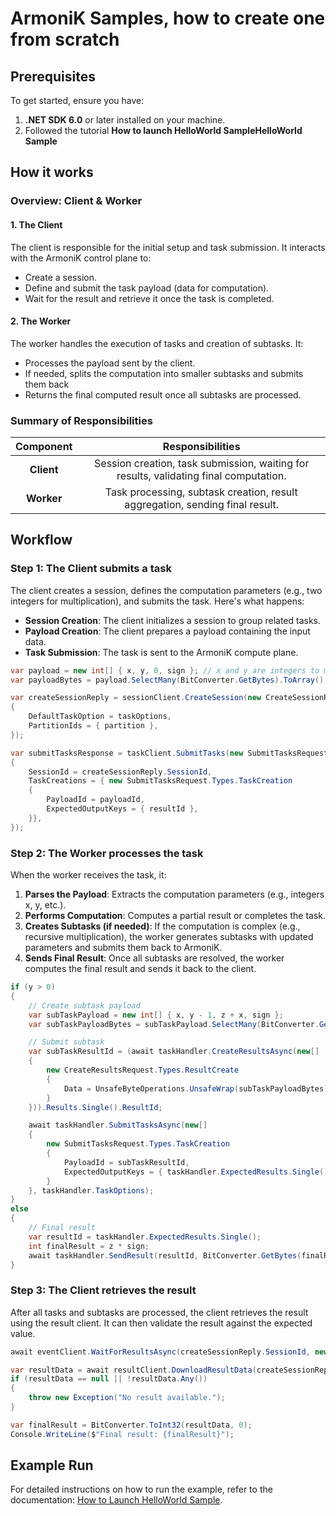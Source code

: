 # ArmoniK Samples, how to create one from scratch

## Prerequisites 

To get started, ensure you have: 
1. **.NET SDK 6.0** or later installed on your machine.
2. Followed the tutorial **How to launch HelloWorld SampleHelloWorld Sample**

## How it works 

### Overview: Client & Worker

#### 1. The Client

The client is responsible for the initial setup and task submission. It interacts with the ArmoniK control plane to:

- Create a session.
- Define and submit the task payload (data for computation).
- Wait for the result and retrieve it once the task is completed.

#### 2. The Worker

The worker handles the execution of tasks and creation of subtasks. It:

- Processes the payload sent by the client.
- If needed, splits the computation into smaller subtasks and submits them back 
- Returns the final computed result once all subtasks are processed.


### Summary of Responsibilities
 

| Component	                    | Responsibilities |
| :----------------------------: | :--------------: |
| **Client** | 	Session creation, task submission, waiting for results, validating final computation.| 
| **Worker** | Task processing, subtask creation, result aggregation, sending final result.



## Workflow

### Step 1: The Client submits a task

The client creates a session, defines the computation parameters (e.g., two integers for multiplication), and submits the task. Here's what happens:

- **Session Creation**: The client initializes a session to group related tasks.
- **Payload Creation**: The client prepares a payload containing the input data.
- **Task Submission**: The task is sent to the ArmoniK compute plane.

```csharp
var payload = new int[] { x, y, 0, sign }; // x and y are integers to multiply
var payloadBytes = payload.SelectMany(BitConverter.GetBytes).ToArray();

var createSessionReply = sessionClient.CreateSession(new CreateSessionRequest
{
    DefaultTaskOption = taskOptions,
    PartitionIds = { partition },
});

var submitTasksResponse = taskClient.SubmitTasks(new SubmitTasksRequest
{
    SessionId = createSessionReply.SessionId,
    TaskCreations = { new SubmitTasksRequest.Types.TaskCreation
    {
        PayloadId = payloadId,
        ExpectedOutputKeys = { resultId },
    }},
});
```

### Step 2: The Worker processes the task

When the worker receives the task, it:

1. **Parses the Payload**: Extracts the computation parameters (e.g., integers x, y, etc.).
2. **Performs Computation**: Computes a partial result or completes the task.
3. **Creates Subtasks (if needed)**: If the computation is complex (e.g., recursive multiplication), the worker generates subtasks with updated parameters and submits them back to ArmoniK.
4. **Sends Final Result**: Once all subtasks are resolved, the worker computes the final result and sends it back to the client.

```csharp
if (y > 0)
{
    // Create subtask payload
    var subTaskPayload = new int[] { x, y - 1, z + x, sign };
    var subTaskPayloadBytes = subTaskPayload.SelectMany(BitConverter.GetBytes).ToArray();

    // Submit subtask
    var subTaskResultId = (await taskHandler.CreateResultsAsync(new[]
    {
        new CreateResultsRequest.Types.ResultCreate
        {
            Data = UnsafeByteOperations.UnsafeWrap(subTaskPayloadBytes)
        }
    })).Results.Single().ResultId;

    await taskHandler.SubmitTasksAsync(new[]
    {
        new SubmitTasksRequest.Types.TaskCreation
        {
            PayloadId = subTaskResultId,
            ExpectedOutputKeys = { taskHandler.ExpectedResults.Single() }
        }
    }, taskHandler.TaskOptions);
}
else
{
    // Final result
    var resultId = taskHandler.ExpectedResults.Single();
    int finalResult = z * sign;
    await taskHandler.SendResult(resultId, BitConverter.GetBytes(finalResult)).ConfigureAwait(false);
}
```` 

### Step 3: The Client retrieves the result

After all tasks and subtasks are processed, the client retrieves the result using the result client. It can then validate the result against the expected value.

```csharp
await eventClient.WaitForResultsAsync(createSessionReply.SessionId, new List<string> { resultId }, 100, 1, CancellationToken.None);

var resultData = await resultClient.DownloadResultData(createSessionReply.SessionId, resultId, CancellationToken.None);
if (resultData == null || !resultData.Any())
{
    throw new Exception("No result available.");
}

var finalResult = BitConverter.ToInt32(resultData, 0);
Console.WriteLine($"Final result: {finalResult}");
```
## Example Run

For detailed instructions on how to run the example, refer to the  documentation: [How to Launch HelloWorld Sample](https://aneoconsulting.github.io/ArmoniK/guide/how-to/how-to-launch-helloworld-sample).